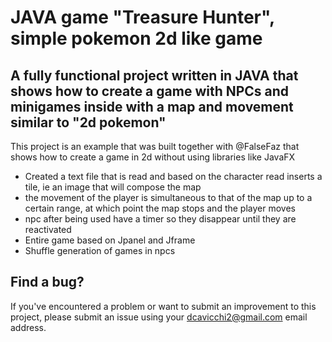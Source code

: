 # JAVA game "Treasure Hunter", simple pokemon 2d like game

## A fully functional project written in JAVA that shows how to create a game with NPCs and minigames inside with a map and movement similar to "2d pokemon"

This project is an example that was built together with @FalseFaz that shows how to create a game in 2d without using libraries like JavaFX

- Created a text file that is read and based on the character read inserts a tile, ie an image that will compose the map
- the movement of the player is simultaneous to that of the map up to a certain range, at which point the map stops and the player moves
- npc after being used have a timer so they disappear until they are reactivated
- Entire game based on Jpanel and Jframe
- Shuffle generation of games in npcs

## Find a bug?

If you've encountered a problem or want to submit an improvement to this project, please submit an issue using your dcavicchi2@gmail.com email address.


